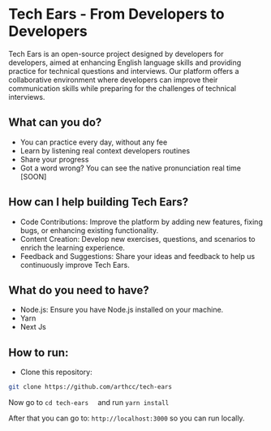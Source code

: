 


    
# Tech Ears - From Developers to Developers


Tech Ears is an open-source project designed by developers for developers, aimed at enhancing English language skills and providing practice for technical questions and interviews. Our platform offers a collaborative environment where developers can improve their communication skills while preparing for the challenges of technical interviews.



## What can you do?

- You can practice every day, without any fee
- Learn by listening real context developers routines
- Share your progress 
- Got a word wrong? You can see the native pronunciation real time [SOON]



## How can I help building Tech Ears?
- Code Contributions: Improve the platform by adding new features, fixing bugs, or enhancing existing functionality.
- Content Creation: Develop new exercises, questions, and scenarios to enrich the learning experience.
- Feedback and Suggestions: Share your ideas and feedback to help us continuously improve Tech Ears.
## What do you need to have?

- Node.js: Ensure you have Node.js installed on your machine.
- Yarn
- Next Js

## How to run:

-  Clone this repository: 
```bash
git clone https://github.com/arthcc/tech-ears
```

Now go to ```cd tech-ears  ``` and run ```yarn install```

After that you can go to:  ```http://localhost:3000``` so you can run locally. 

